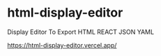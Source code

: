 # html-display-editor
 Display Editor To Export HTML REACT JSON YAML

https://html-display-editor.vercel.app/